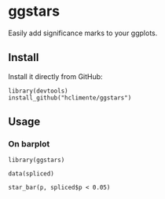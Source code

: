 # ggstars
Easily add significance marks to your ggplots.

## Install

Install it directly from GitHub:

```{r}
library(devtools)
install_github("hclimente/ggstars")
```

## Usage

### On barplot

```{r}
library(ggstars)

data(spliced)

star_bar(p, spliced$p < 0.05)

```
